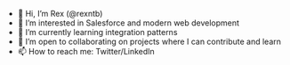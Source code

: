 - 👋 Hi, I’m Rex (@rexntb)
- 👀 I’m interested in Salesforce and modern web development
- 🌱 I’m currently learning integration patterns
- 💞️ I’m open to collaborating on projects where I can contribute and learn
- 📫 How to reach me: Twitter/LinkedIn

<!---
rexntb/rexntb is a ✨ special ✨ repository because its `README.md` (this file) appears on your GitHub profile.
You can click the Preview link to take a look at your changes.
--->
